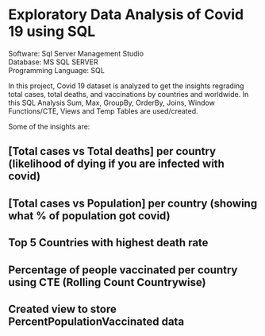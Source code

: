 # **Exploratory Data Analysis of Covid 19 using SQL**

Software: Sql Server Management Studio  
Database: MS SQL SERVER  
Programming Language: SQL  
  
In this project, Covid 19 dataset is analyzed to get the insights regrading total cases, total deaths, and vaccinations by countries and worldwide. In this SQL Analysis Sum, Max, GroupBy, OrderBy, Joins, Window Functions/CTE, Views and Temp Tables are used/created.  

Some of the insights are:

## [Total cases vs Total deaths] per country (likelihood of dying if you are infected with covid)


## [Total cases vs Population] per country (showing what % of population got covid)


## Top 5 Countries with highest death rate  


## Percentage of people vaccinated per country using CTE (Rolling Count Countrywise)


## Created view to store PercentPopulationVaccinated data

